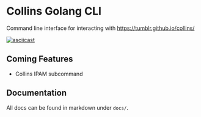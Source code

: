 Collins Golang CLI
==================

Command line interface for interacting with https://tumblr.github.io/collins/

[![asciicast](https://asciinema.org/a/HfytRKrk8jpgVFmFxOiZyusFS.svg)](https://asciinema.org/a/HfytRKrk8jpgVFmFxOiZyusFS)

## Coming Features

* Collins IPAM subcommand

## Documentation

All docs can be found in markdown under `docs/`.
